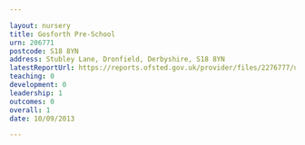 ```yaml
---

layout: nursery
title: Gosforth Pre-School
urn: 206771
postcode: S18 8YN
address: Stubley Lane, Dronfield, Derbyshire, S18 8YN
latestReportUrl: https://reports.ofsted.gov.uk/provider/files/2276777/urn/206771.pdf
teaching: 0
development: 0
leadership: 1
outcomes: 0
overall: 1
date: 10/09/2013

---
```

